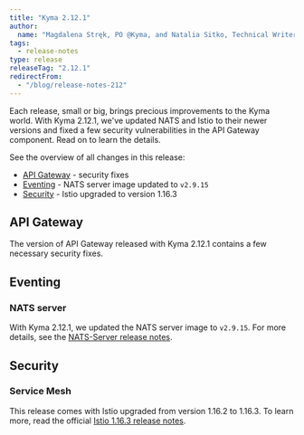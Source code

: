 ```yaml
---
title: "Kyma 2.12.1"
author:
  name: "Magdalena Stręk, PO @Kyma, and Natalia Sitko, Technical Writer @Kyma"
tags:
  - release-notes 
type: release 
releaseTag: "2.12.1"
redirectFrom:
  - "/blog/release-notes-212"
---
```


Each release, small or big, brings precious improvements to the Kyma world. With Kyma 2.12.1, we've updated NATS and Istio to their newer versions and fixed a few security vulnerabilities in the API Gateway component. Read on to learn the details.

<!-- overview -->

See the overview of all changes in this release:

- [API Gateway](#api-gateway) - security fixes
- [Eventing](#eventing) - NATS server image updated to `v2.9.15`
- [Security](#security) - Istio upgraded to version 1.16.3

## API Gateway
The version of API Gateway released with Kyma 2.12.1 contains a few necessary security fixes.

## Eventing  
### NATS server 

With Kyma 2.12.1, we updated the NATS server image to `v2.9.15`. For more details, see the [NATS-Server release notes](https://github.com/nats-io/nats-server/releases/tag/v2.9.15). 

## Security
### Service Mesh
This release comes with Istio upgraded from version 1.16.2 to 1.16.3. To learn more, read the official [Istio 1.16.3 release notes](https://istio.io/latest/news/releases/1.16.x/announcing-1.16/upgrade-notes/).